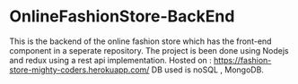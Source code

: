 # OnlineFashionStore-BackEnd

This is the backend of the online fashion store which has the front-end component in a seperate repository. 
The project is been done using Nodejs and redux using a rest api implementation.
Hosted on : https://fashion-store-mighty-coders.herokuapp.com/
DB used is noSQL , MongoDB.
